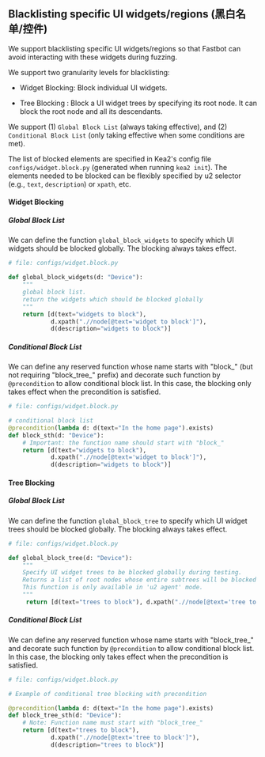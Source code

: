 ## Blacklisting specific UI widgets/regions (黑白名单/控件)

We support blacklisting specific UI widgets/regions so that Fastbot can avoid interacting with these widgets during fuzzing. 

We support two granularity levels for blacklisting:

- Widget Blocking: Block individual UI widgets.

- Tree Blocking : Block a UI widget trees by specifying its root node.
It can block the root node and all its descendants.

We support (1) `Global Block List` (always taking effective), and (2) `Conditional Block List` (only taking effective when some conditions are met).

The list of blocked elements are specified in Kea2's config file `configs/widget.block.py` (generated when running `kea2 init`). 
The elements needed to be blocked can be flexibly specified by u2 selector (e.g., `text`, `description`) or `xpath`, etc.

#### Widget Blocking
##### Global Block List
We can define the function `global_block_widgets` to specify which UI widgets should be blocked globally. The blocking always takes effect. 

```python
# file: configs/widget.block.py

def global_block_widgets(d: "Device"):
    """
    global block list.
    return the widgets which should be blocked globally
    """
    return [d(text="widgets to block"), 
            d.xpath(".//node[@text='widget to block']"),
            d(description="widgets to block")]
```
##### Conditional Block List
We can define any reserved function whose name starts with "block_" (but not requiring "block_tree_" prefix) and decorate such function by `@precondition` to allow conditional block list.
In this case, the blocking only takes effect when the precondition is satisfied.
```python
# file: configs/widget.block.py

# conditional block list
@precondition(lambda d: d(text="In the home page").exists)
def block_sth(d: "Device"):
    # Important: the function name should start with "block_"
    return [d(text="widgets to block"), 
            d.xpath(".//node[@text='widget to block']"),
            d(description="widgets to block")]
```

#### Tree Blocking
##### Global Block List
We can define the function `global_block_tree` to specify which UI widget trees should be blocked globally. The blocking always takes effect. 

```python
# file: configs/widget.block.py

def global_block_tree(d: "Device"):
    """
    Specify UI widget trees to be blocked globally during testing.
    Returns a list of root nodes whose entire subtrees will be blocked from exploration.
    This function is only available in 'u2 agent' mode.
    """
     return [d(text="trees to block"), d.xpath(".//node[@text='tree to block']")]
```
##### Conditional Block List
We can define any reserved function whose name starts with "block_tree_" and decorate such function by `@precondition` to allow conditional block list.
In this case, the blocking only takes effect when the precondition is satisfied.
```python
# file: configs/widget.block.py

# Example of conditional tree blocking with precondition

@precondition(lambda d: d(text="In the home page").exists)
def block_tree_sth(d: "Device"):
    # Note: Function name must start with "block_tree_"
    return [d(text="trees to block"), 
            d.xpath(".//node[@text='tree to block']"),
            d(description="trees to block")]
```

